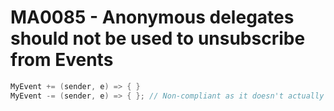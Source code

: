 # MA0085 - Anonymous delegates should not be used to unsubscribe from Events

````c#
MyEvent += (sender, e) => { }
MyEvent -= (sender, e) => { }; // Non-compliant as it doesn't actually remove the handler
````
